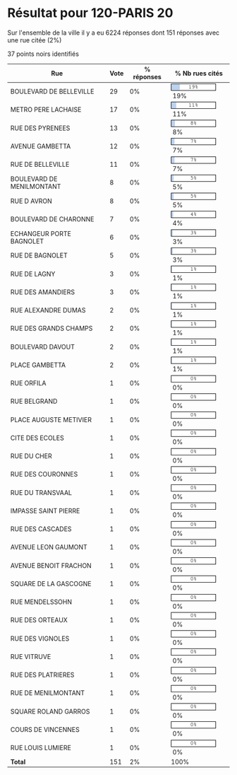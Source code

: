 # Résultat pour 120-PARIS 20

Sur l'ensemble de la ville il y a eu 6224 réponses dont 151 réponses avec une rue citée (2%)

37 points noirs identifiés

| Rue | Vote | % réponses | % Nb rues cités|
|-----|------|------------|----------------|
| BOULEVARD DE BELLEVILLE | 29 | 0% | <img src="../../img/bar_19.gif" />&nbsp;19%|
| METRO PERE LACHAISE | 17 | 0% | <img src="../../img/bar_11.gif" />&nbsp;11%|
| RUE DES PYRENEES | 13 | 0% | <img src="../../img/bar_8.gif" />&nbsp;8%|
| AVENUE GAMBETTA | 12 | 0% | <img src="../../img/bar_7.gif" />&nbsp;7%|
| RUE DE BELLEVILLE | 11 | 0% | <img src="../../img/bar_7.gif" />&nbsp;7%|
| BOULEVARD DE MENILMONTANT | 8 | 0% | <img src="../../img/bar_5.gif" />&nbsp;5%|
| RUE D AVRON | 8 | 0% | <img src="../../img/bar_5.gif" />&nbsp;5%|
| BOULEVARD DE CHARONNE | 7 | 0% | <img src="../../img/bar_4.gif" />&nbsp;4%|
| ECHANGEUR PORTE BAGNOLET | 6 | 0% | <img src="../../img/bar_3.gif" />&nbsp;3%|
| RUE DE BAGNOLET | 5 | 0% | <img src="../../img/bar_3.gif" />&nbsp;3%|
| RUE DE LAGNY | 3 | 0% | <img src="../../img/bar_1.gif" />&nbsp;1%|
| RUE DES AMANDIERS | 3 | 0% | <img src="../../img/bar_1.gif" />&nbsp;1%|
| RUE ALEXANDRE DUMAS | 2 | 0% | <img src="../../img/bar_1.gif" />&nbsp;1%|
| RUE DES GRANDS CHAMPS | 2 | 0% | <img src="../../img/bar_1.gif" />&nbsp;1%|
| BOULEVARD DAVOUT | 2 | 0% | <img src="../../img/bar_1.gif" />&nbsp;1%|
| PLACE GAMBETTA | 2 | 0% | <img src="../../img/bar_1.gif" />&nbsp;1%|
| RUE ORFILA | 1 | 0% | <img src="../../img/bar_0.gif" />&nbsp;0%|
| RUE BELGRAND | 1 | 0% | <img src="../../img/bar_0.gif" />&nbsp;0%|
| PLACE AUGUSTE METIVIER | 1 | 0% | <img src="../../img/bar_0.gif" />&nbsp;0%|
| CITE DES ECOLES | 1 | 0% | <img src="../../img/bar_0.gif" />&nbsp;0%|
| RUE DU CHER | 1 | 0% | <img src="../../img/bar_0.gif" />&nbsp;0%|
| RUE DES COURONNES | 1 | 0% | <img src="../../img/bar_0.gif" />&nbsp;0%|
| RUE DU TRANSVAAL | 1 | 0% | <img src="../../img/bar_0.gif" />&nbsp;0%|
| IMPASSE SAINT PIERRE | 1 | 0% | <img src="../../img/bar_0.gif" />&nbsp;0%|
| RUE DES CASCADES | 1 | 0% | <img src="../../img/bar_0.gif" />&nbsp;0%|
| AVENUE LEON GAUMONT | 1 | 0% | <img src="../../img/bar_0.gif" />&nbsp;0%|
| AVENUE BENOIT FRACHON | 1 | 0% | <img src="../../img/bar_0.gif" />&nbsp;0%|
| SQUARE DE LA GASCOGNE | 1 | 0% | <img src="../../img/bar_0.gif" />&nbsp;0%|
| RUE MENDELSSOHN | 1 | 0% | <img src="../../img/bar_0.gif" />&nbsp;0%|
| RUE DES ORTEAUX | 1 | 0% | <img src="../../img/bar_0.gif" />&nbsp;0%|
| RUE DES VIGNOLES | 1 | 0% | <img src="../../img/bar_0.gif" />&nbsp;0%|
| RUE VITRUVE | 1 | 0% | <img src="../../img/bar_0.gif" />&nbsp;0%|
| RUE DES PLATRIERES | 1 | 0% | <img src="../../img/bar_0.gif" />&nbsp;0%|
| RUE DE MENILMONTANT | 1 | 0% | <img src="../../img/bar_0.gif" />&nbsp;0%|
| SQUARE ROLAND GARROS | 1 | 0% | <img src="../../img/bar_0.gif" />&nbsp;0%|
| COURS DE VINCENNES | 1 | 0% | <img src="../../img/bar_0.gif" />&nbsp;0%|
| RUE LOUIS LUMIERE | 1 | 0% | <img src="../../img/bar_0.gif" />&nbsp;0%|
| **Total** | 151 | 2% | 100%|
